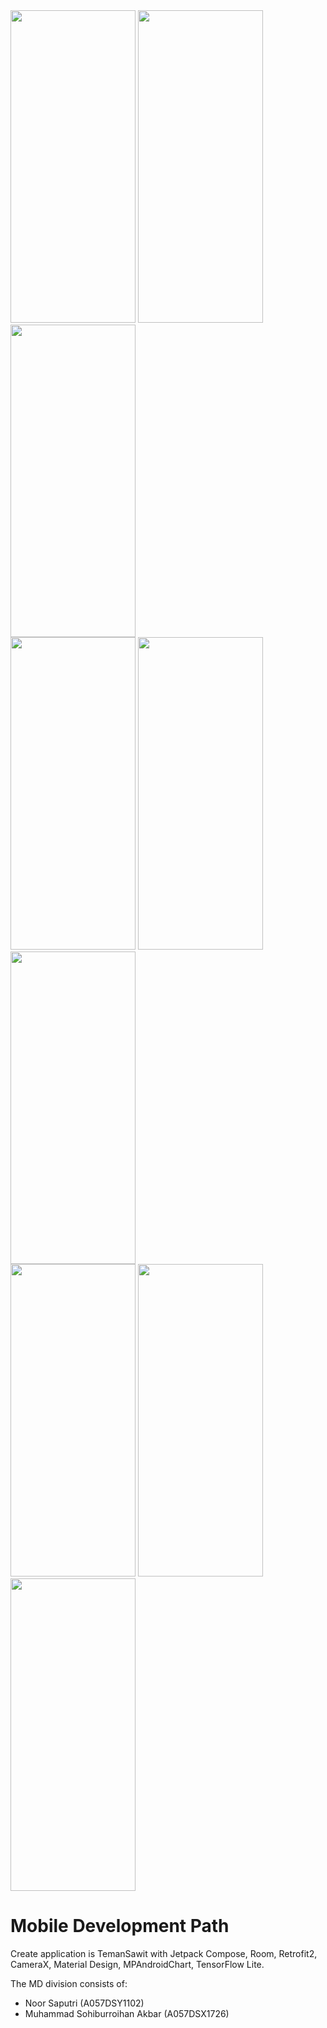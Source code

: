 <img src="https://github.com/TemanSawit/TemanSawitApp/assets/92320588/79dbc335-6521-4344-a3b0-d6fc6c28190a"  width="200" height="500">
<img src="https://github.com/TemanSawit/TemanSawitApp/assets/92320588/d31248e8-bbcb-460c-85d0-e9be55d5b9f8"  width="200" height="500">
<img src="https://github.com/TemanSawit/TemanSawitApp/assets/92320588/92f28ea9-2166-4a88-8d32-8e5bc5a31016"  width="200" height="500"></br>
<img src="https://github.com/TemanSawit/TemanSawitApp/assets/92320588/2ffd7e8e-4f33-4321-8036-a7f9c7c8835c"  width="200" height="500">
<img src="https://github.com/TemanSawit/TemanSawitApp/assets/92320588/d78dd36b-eff0-4cac-b9fb-e0d478d6d6b6"   width="200" height="500">
<img src="https://github.com/TemanSawit/TemanSawitApp/assets/92320588/794365bf-bc1a-4827-a95b-19f3e211863b"  width="200" height="500"></br>
<img src="https://github.com/TemanSawit/TemanSawitApp/assets/92320588/8841012f-4f2c-46ed-93d9-04d9684b9ac0"  width="200" height="500">
<img src="https://github.com/TemanSawit/TemanSawitApp/assets/92320588/f247c5f6-dcd9-48c6-ae8a-f30c285b7c23"   width="200" height="500">
<img src="https://github.com/TemanSawit/TemanSawitApp/assets/92320588/58e128ef-0373-41e3-b30c-c96185e8d9f2"  width="200" height="500">




# Mobile Development Path

Create application is TemanSawit with Jetpack Compose, Room, Retrofit2, CameraX, Material Design, MPAndroidChart, TensorFlow Lite.

The MD division consists of:

- Noor Saputri (A057DSY1102)
- Muhammad Sohiburroihan Akbar (A057DSX1726)

